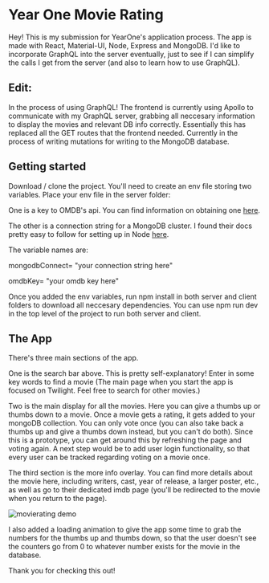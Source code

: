 # Year One Movie Rating

Hey! This is my submission for YearOne's application process. The app is made with React, Material-UI, Node, Express and MongoDB. I'd like to incorporate GraphQL into the server eventually, just to see if I can simplify the calls I get from the server (and also to learn how to use GraphQL).


## Edit:
In the process of using GraphQL! The frontend is currently using Apollo to communicate with my GraphQL server, grabbing all neccesary information to display the movies and relevant DB info correctly. Essentially this has replaced all the GET routes that the frontend needed. Currently in the process of writing mutations for writing to the MongoDB database.

## Getting started

Download / clone the project. You'll need to create an env file storing two variables. Place your env file in the server folder:

One is a key to OMDB's api. You can find information on obtaining one [here](http://www.omdbapi.com/).

The other is a connection string for a MongoDB cluster. I found their docs pretty easy to follow for setting up in Node
[here](https://docs.atlas.mongodb.com/getting-started/).

The variable names are:

mongodbConnect= "your connection string here"

omdbKey= "your omdb key here"

Once you added the env variables, run npm install in both server and client folders to download all neccesary dependencies. You can use npm run dev in the top level of the project to run both server and client.

## The App

There's three main sections of the app.

One is the search bar above. This is pretty self-explanatory! Enter in some key words to find a movie (The main page when you start the app is focused on Twilight. Feel free to search for other movies.)

Two is the main display for all the movies. Here you can give a thumbs up or thumbs down to a movie. Once a movie gets a rating, it gets added to your mongoDB collection. You can only vote once (you can also take back a thumbs up and give a thumbs down instead, but you can't do both). Since this is a prototype, you can get around this by refreshing the page and voting again. A next step would be to add user login functionality, so that every user can be tracked regarding voting on a movie once.

The third section is the more info overlay. You can find more details about the movie here, including writers, cast, year of release, a larger poster, etc., as well as go to their dedicated imdb page (you'll be redirected to the movie when you return to the page).

![movierating demo](http://g.recordit.co/hA9ZqISh6D.gif)

I also added a loading animation to give the app some time to grab the numbers for the thumbs up and thumbs down, so that the user doesn't see the counters go from 0 to whatever number exists for the movie in the database.

Thank you for checking this out!
